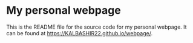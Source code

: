 # My personal webpage

This is the README file for the source code for my personal webpage. It can be found at <https://KALBASHIR22.github.io/webpage/>. 

